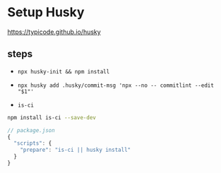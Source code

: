 # Setup Husky

https://typicode.github.io/husky

## steps

- `npx husky-init && npm install`

- `npx husky add .husky/commit-msg 'npx --no -- commitlint --edit "$1"'`

- `is-ci`

```bash
npm install is-ci --save-dev
```

```js
// package.json
{
  "scripts": {
    "prepare": "is-ci || husky install"
  }
}
```
